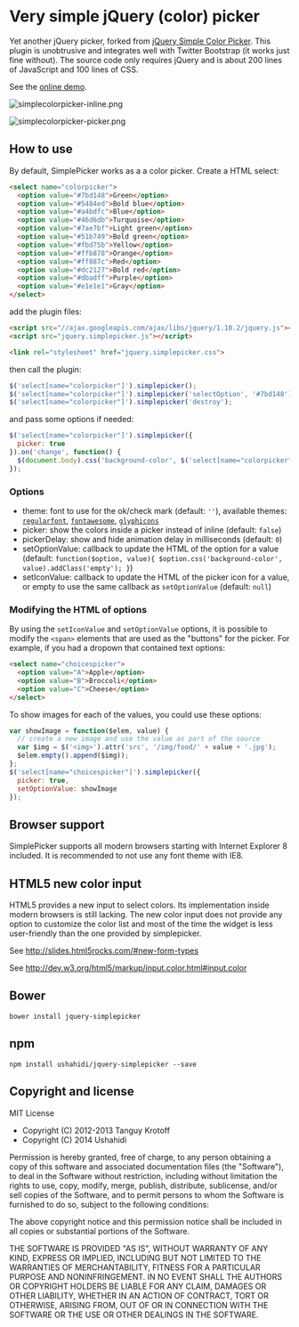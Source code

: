 # Very simple jQuery (color) picker

Yet another jQuery picker, forked from [jQuery Simple Color Picker](https://github.com/tkrotoff/jquery-simplepicker).
This plugin is unobtrusive and integrates well with Twitter Bootstrap (it works just fine without).
The source code only requires jQuery and is about 200 lines of JavaScript and 100 lines of CSS.

See the [online demo](http://shadowhand.me/simplepicker/).

![simplecolorpicker-inline.png](http://img11.hostingpics.net/pics/75504320131025121603ColorpickerforjQuery.png)

![simplecolorpicker-picker.png](http://img11.hostingpics.net/pics/71709820131025122115ColorpickerforjQuery.png)

## How to use

By default, SimplePicker works as a a color picker. Create a HTML select:

```HTML
<select name="colorpicker">
  <option value="#7bd148">Green</option>
  <option value="#5484ed">Bold blue</option>
  <option value="#a4bdfc">Blue</option>
  <option value="#46d6db">Turquoise</option>
  <option value="#7ae7bf">Light green</option>
  <option value="#51b749">Bold green</option>
  <option value="#fbd75b">Yellow</option>
  <option value="#ffb878">Orange</option>
  <option value="#ff887c">Red</option>
  <option value="#dc2127">Bold red</option>
  <option value="#dbadff">Purple</option>
  <option value="#e1e1e1">Gray</option>
</select>
```

add the plugin files:

```HTML
<script src="//ajax.googleapis.com/ajax/libs/jquery/1.10.2/jquery.js"></script>
<script src="jquery.simplepicker.js"></script>

<link rel="stylesheet" href="jquery.simplepicker.css">
```

then call the plugin:

```JavaScript
$('select[name="colorpicker"]').simplepicker();
$('select[name="colorpicker"]').simplepicker('selectOption', '#7bd148');
$('select[name="colorpicker"]').simplepicker('destroy');
```

and pass some options if needed:

```JavaScript
$('select[name="colorpicker"]').simplepicker({
  picker: true
}).on('change', function() {
  $(document.body).css('background-color', $('select[name="colorpicker"]').val());
});
```

### Options

- theme: font to use for the ok/check mark (default: `''`), available themes: [`regularfont`](https://github.com/ushahidi/jquery-simplepicker/blob/master/jquery.simplepicker-regularfont.css), [`fontawesome`](https://github.com/ushahidi/jquery-simplepicker/blob/master/jquery.simplepicker-fontawesome.css), [`glyphicons`](https://github.com/ushahidi/jquery-simplepicker/blob/master/jquery.simplepicker-glyphicons.css)
- picker: show the colors inside a picker instead of inline (default: `false`)
- pickerDelay: show and hide animation delay in milliseconds (default: `0`)
- setOptionValue: callback to update the HTML of the option for a value (default: `function($option, value){ $option.css('background-color', value).addClass('empty'); }`)
- setIconValue: callback to update the HTML of the picker icon for a value, or empty to use the same callback as `setOptionValue` (default: `null`)

### Modifying the HTML of options

By using the `setIconValue` and `setOptionValue` options, it is possible to modify
the `<span>` elements that are used as the "buttons" for the picker.
For example, if you had a dropown that contained text options:

```HTML
<select name="choicespicker">
  <option value="A">Apple</option>
  <option value="B">Broccoli</option>
  <option value="C">Cheese</option>
</select>
```

To show images for each of the values, you could use these options:

```JavaScript
var showImage = function($elem, value) {
  // create a new image and use the value as part of the source
  var $img = $('<img>').attr('src', '/img/food/' + value + '.jpg');
  $elem.empty().append($img));
};
$('select[name="choicespicker"]').simplepicker({
  picker: true,
  setOptionValue: showImage
});
```

## Browser support

SimplePicker supports all modern browsers starting with Internet Explorer 8 included.
It is recommended to not use any font theme with IE8.

## HTML5 new color input

HTML5 provides a new input to select colors. Its implementation inside modern browsers is still lacking.
The new color input does not provide any option to customize the color list and
most of the time the widget is less user-friendly than the one provided by simplepicker.

See http://slides.html5rocks.com/#new-form-types

See http://dev.w3.org/html5/markup/input.color.html#input.color

## Bower

```
bower install jquery-simplepicker
```

## npm

```
npm install ushahidi/jquery-simplepicker --save
```

## Copyright and license

MIT License

- Copyright (C) 2012-2013 Tanguy Krotoff
- Copyright (C) 2014 Ushahidi

Permission is hereby granted, free of charge, to any person obtaining a copy
of this software and associated documentation files (the "Software"), to deal
in the Software without restriction, including without limitation the rights
to use, copy, modify, merge, publish, distribute, sublicense, and/or sell
copies of the Software, and to permit persons to whom the Software is
furnished to do so, subject to the following conditions:

The above copyright notice and this permission notice shall be included in
all copies or substantial portions of the Software.

THE SOFTWARE IS PROVIDED "AS IS", WITHOUT WARRANTY OF ANY KIND, EXPRESS OR
IMPLIED, INCLUDING BUT NOT LIMITED TO THE WARRANTIES OF MERCHANTABILITY,
FITNESS FOR A PARTICULAR PURPOSE AND NONINFRINGEMENT. IN NO EVENT SHALL THE
AUTHORS OR COPYRIGHT HOLDERS BE LIABLE FOR ANY CLAIM, DAMAGES OR OTHER
LIABILITY, WHETHER IN AN ACTION OF CONTRACT, TORT OR OTHERWISE, ARISING FROM,
OUT OF OR IN CONNECTION WITH THE SOFTWARE OR THE USE OR OTHER DEALINGS IN
THE SOFTWARE.
